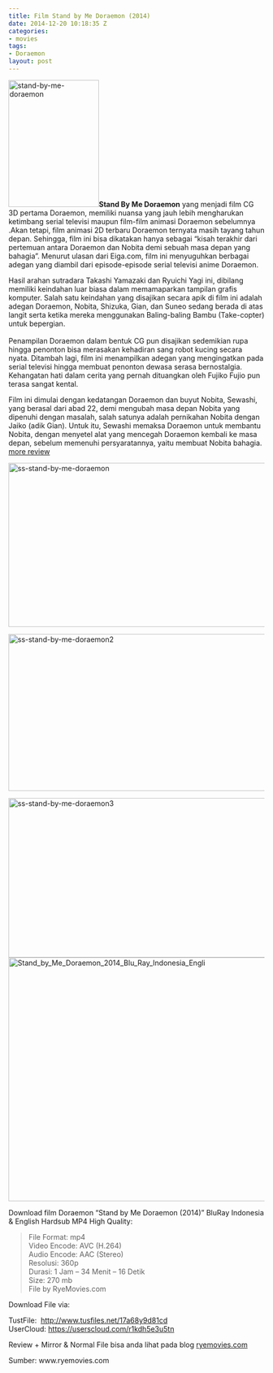 ```yaml
---
title: Film Stand by Me Doraemon (2014)
date: 2014-12-20 10:18:35 Z
categories:
- movies
tags:
- Doraemon
layout: post
---
```


<p><a href="https://eggoez.bitbucket.io/wp-content/uploads/2014/12/stand-by-me-doraemon.jpg" class="fancybox image"><img class="  wp-image-1271 alignleft" src="https://eggoez.bitbucket.io/wp-content/uploads/2014/12/stand-by-me-doraemon-212x300.jpg" alt="stand-by-me-doraemon" width="178" height="250"></a><strong>Stand By Me Doraemon</strong> yang menjadi film CG 3D pertama Doraemon, memiliki nuansa yang jauh lebih mengharukan ketimbang serial televisi maupun film-film animasi Doraemon sebelumnya .Akan tetapi, film animasi 2D terbaru Doraemon ternyata masih tayang tahun depan. Sehingga, film ini bisa dikatakan hanya sebagai “kisah terakhir dari pertemuan antara Doraemon dan Nobita demi sebuah masa depan yang bahagia”. Menurut ulasan dari Eiga.com, film ini menyuguhkan berbagai adegan yang diambil dari episode-episode serial televisi anime Doraemon.</p>
<p>Hasil arahan sutradara Takashi Yamazaki dan Ryuichi Yagi ini, dibilang memiliki keindahan luar biasa dalam memamaparkan tampilan grafis komputer. Salah satu keindahan yang disajikan secara apik di film ini adalah adegan Doraemon, Nobita, Shizuka, Gian, dan Suneo sedang berada di atas langit serta ketika mereka menggunakan Baling-baling Bambu (Take-copter) untuk bepergian.<br>
<span id="more-1270"></span><br>
Penampilan Doraemon dalam bentuk CG pun disajikan sedemikian rupa hingga penonton bisa merasakan kehadiran sang robot kucing secara nyata. Ditambah lagi, film ini menampilkan adegan yang mengingatkan pada serial televisi hingga membuat penonton dewasa serasa bernostalgia. Kehangatan hati dalam cerita yang pernah dituangkan oleh Fujiko Fujio pun terasa sangat kental.</p>
<p>Film ini dimulai dengan kedatangan Doraemon dan buyut Nobita, Sewashi, yang berasal dari abad 22, demi mengubah masa depan Nobita yang dipenuhi dengan masalah, salah satunya adalah pernikahan Nobita dengan Jaiko (adik Gian). Untuk itu, Sewashi memaksa Doraemon untuk membantu Nobita, dengan menyetel alat yang mencegah Doraemon kembali ke masa depan, sebelum memenuhi persyaratannya, yaitu membuat Nobita bahagia. <a title="more rwviewa" href="http://www.ryemovies.com/stand-by-me-doraemon-2014-bluray.xhtml" target="_blank">more review</a></p>
<p><img class="  wp-image-1272 aligncenter" src="https://eggoez.bitbucket.io/wp-content/uploads/2014/12/ss-stand-by-me-doraemon-300x169.jpg" alt="ss-stand-by-me-doraemon" width="550" height="323"></p>
<p><img class="  wp-image-1273 aligncenter" src="https://eggoez.bitbucket.io/wp-content/uploads/2014/12/ss-stand-by-me-doraemon2-300x164.jpg" alt="ss-stand-by-me-doraemon2" width="550" height="309"></p>
<p><img class="  wp-image-1274 aligncenter" src="https://eggoez.bitbucket.io/wp-content/uploads/2014/12/ss-stand-by-me-doraemon3-300x169.jpg" alt="ss-stand-by-me-doraemon3" width="550" height="314"><a href="https://eggoez.bitbucket.io/wp-content/uploads/2014/12/Stand_by_Me_Doraemon_2014_Blu_Ray_Indonesia_Engli.jpg" class="fancybox image"><img class="  wp-image-1278 aligncenter" src="https://eggoez.bitbucket.io/wp-content/uploads/2014/12/Stand_by_Me_Doraemon_2014_Blu_Ray_Indonesia_Engli-300x262.jpg" alt="Stand_by_Me_Doraemon_2014_Blu_Ray_Indonesia_Engli" width="550" height="480"></a></p>
<p>Download film Doraemon “Stand by Me Doraemon (2014)” BluRay Indonesia &amp; English Hardsub MP4 High Quality:</p>
<blockquote><p>File Format: mp4<br>
Video Encode: AVC (H.264)<br>
Audio Encode: AAC (Stereo)<br>
Resolusi: 360p<br>
Durasi: 1 Jam – 34 Menit – 16 Detik<br>
Size: 270 mb<br>
File by RyeMovies.com</p></blockquote>
<p>Download File via:</p>
<p>TustFile:&nbsp; <a href="http://www.sharebeast.com/ig99bdvdb4re" target="_blank">http://www.tusfiles.net/17a68y9d81cd</a><br>
UserCloud: <a href="http://upfile.mobi/749847" target="_blank">https://userscloud.com/r1kdh5e3u5tn</a></p>
<p>Review + Mirror &amp; Normal File bisa anda lihat pada blog <a href="http://www.ryemovies.com/stand-by-me-doraemon-2014-bluray.xhtml" target="_blank">ryemovies.com</a></p>
<p>Sumber: www.ryemovies.com</p>
